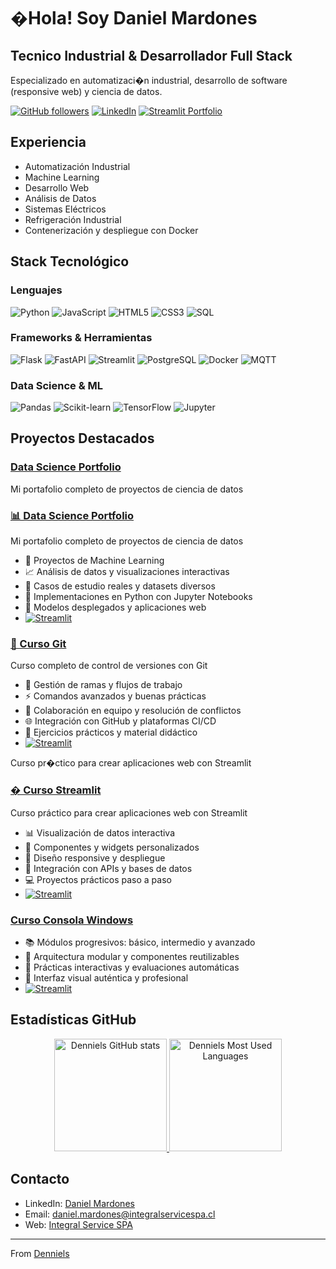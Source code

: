 # �Hola!  Soy Daniel Mardones

##  Tecnico Industrial & Desarrollador Full Stack
Especializado en automatizaci�n industrial, desarrollo de software (responsive web) y ciencia de datos.

[![GitHub followers](https://img.shields.io/github/followers/Denniels?label=Follow&style=social)](https://github.com/Denniels)
[![LinkedIn](https://img.shields.io/badge/-LinkedIn-0077B5?style=flat&logo=LinkedIn&logoColor=white)](https://www.linkedin.com/in/daniel-andres-mardones-sanhueza-27b73777)
[![Streamlit Portfolio](https://img.shields.io/badge/-Data%20Science%20Portfolio-FF4B4B?style=flat&logo=Streamlit&logoColor=white)](https://dsportfolio-y6gztxm6cbtebqqvrbqpkb.streamlit.app/)

##  Experiencia
-  Automatización Industrial
-  Machine Learning
-  Desarrollo Web
-  Análisis de Datos
-  Sistemas Eléctricos
-  Refrigeración Industrial
-  Contenerización y despliegue con Docker


##  Stack Tecnológico

###  Lenguajes
![Python](https://img.shields.io/badge/-Python-3776AB?style=flat&logo=Python&logoColor=white)
![JavaScript](https://img.shields.io/badge/-JavaScript-F7DF1E?style=flat&logo=JavaScript&logoColor=black)
![HTML5](https://img.shields.io/badge/-HTML5-E34F26?style=flat&logo=HTML5&logoColor=white)
![CSS3](https://img.shields.io/badge/-CSS3-1572B6?style=flat&logo=CSS3&logoColor=white)
![SQL](https://img.shields.io/badge/-SQL-4479A1?style=flat&logo=MySQL&logoColor=white)

###  Frameworks & Herramientas
![Flask](https://img.shields.io/badge/-Flask-000000?style=flat&logo=Flask&logoColor=white)
![FastAPI](https://img.shields.io/badge/-FastAPI-009688?style=flat&logo=FastAPI&logoColor=white)
![Streamlit](https://img.shields.io/badge/-Streamlit-FF4B4B?style=flat&logo=Streamlit&logoColor=white)
![PostgreSQL](https://img.shields.io/badge/-PostgreSQL-336791?style=flat&logo=PostgreSQL&logoColor=white)
![Docker](https://img.shields.io/badge/-Docker-2496ED?style=flat&logo=Docker&logoColor=white) 
![MQTT](https://img.shields.io/badge/-MQTT-660066?style=flat&logo=MQTT&logoColor=white)

###  Data Science & ML
![Pandas](https://img.shields.io/badge/-Pandas-150458?style=flat&logo=Pandas&logoColor=white)
![Scikit-learn](https://img.shields.io/badge/-Scikit--learn-F7931E?style=flat&logo=scikit-learn&logoColor=white)
![TensorFlow](https://img.shields.io/badge/-TensorFlow-FF6F00?style=flat&logo=TensorFlow&logoColor=white)
![Jupyter](https://img.shields.io/badge/-Jupyter-F37626?style=flat&logo=Jupyter&logoColor=white)

##  Proyectos Destacados

### [ Data Science Portfolio](https://github.com/Denniels/ds_portfolio)
Mi portafolio completo de proyectos de ciencia de datos

### [📊 Data Science Portfolio](https://github.com/Denniels/ds_portfolio)
Mi portafolio completo de proyectos de ciencia de datos
- 🤖 Proyectos de Machine Learning
- 📈 Análisis de datos y visualizaciones interactivas
- 📂 Casos de estudio reales y datasets diversos
- 🐍 Implementaciones en Python con Jupyter Notebooks
- 🚀 Modelos desplegados y aplicaciones web
- [![Streamlit](https://img.shields.io/badge/-Streamlit%20Cloud-FF4B4B?style=flat&logo=Streamlit&logoColor=white)](https://dsportfolio-jm67tsp8uwfsbnpfetysnh.streamlit.app/)

### [🔧 Curso Git](https://github.com/Denniels/curso_git)
Curso completo de control de versiones con Git
- 🌿 Gestión de ramas y flujos de trabajo
- ⚡ Comandos avanzados y buenas prácticas
- 🤝 Colaboración en equipo y resolución de conflictos
- 🌐 Integración con GitHub y plataformas CI/CD
- 📝 Ejercicios prácticos y material didáctico
- [![Streamlit](https://img.shields.io/badge/-Streamlit%20Cloud-FF4B4B?style=flat&logo=Streamlit&logoColor=white)](https://cursogit-kq3qsbmsd2tou9rtvynkjw.streamlit.app/)

Curso pr�ctico para crear aplicaciones web con Streamlit

### [� Curso Streamlit](https://github.com/Denniels/curso-streamlit)
Curso práctico para crear aplicaciones web con Streamlit
- 📊 Visualización de datos interactiva
- 🧩 Componentes y widgets personalizados
- 📱 Diseño responsive y despliegue
- 🔌 Integración con APIs y bases de datos
- 💻 Proyectos prácticos paso a paso
- [![Streamlit](https://img.shields.io/badge/-Streamlit%20Cloud-FF4B4B?style=flat&logo=Streamlit&logoColor=white)](https://curso-app-msfruskawjdyagcfp766na.streamlit.app/)

### [ Curso Consola Windows](https://github.com/Denniels/consola_windows)
- 📚 Módulos progresivos: básico, intermedio y avanzado
- 🧩 Arquitectura modular y componentes reutilizables
- 🧪 Prácticas interactivas y evaluaciones automáticas
- 🎨 Interfaz visual auténtica y profesional
- [![Streamlit](https://img.shields.io/badge/-Streamlit%20Cloud-FF4B4B?style=flat&logo=Streamlit&logoColor=white)](https://consolawindows-amcr7vuyse2pqypnjjzbct.streamlit.app/)

##  Estadísticas GitHub

<div align="center">
  <a href="https://github.com/Denniels">
    <img height="180em" src="https://github-readme-stats.vercel.app/api?username=Denniels&show_icons=true&theme=dracula&include_all_commits=true&count_private=true" alt="Denniels GitHub stats"/>
    <img height="180em" src="https://github-readme-stats.vercel.app/api/top-langs/?username=Denniels&layout=compact&langs_count=7&theme=dracula" alt="Denniels Most Used Languages"/>
  </a>
</div>

##  Contacto

-  LinkedIn: [Daniel Mardones](https://www.linkedin.com/in/daniel-andres-mardones-sanhueza-27b73777)
-  Email: daniel.mardones@integralservicespa.cl
-  Web: [Integral Service SPA](https://integralservicespa.cl)

---
 From [Denniels](https://github.com/Denniels)
